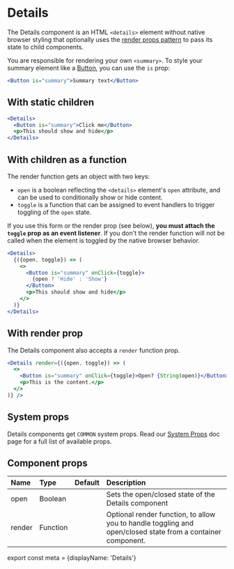 
# Details

The Details component is an HTML `<details>` element without native browser styling that optionally uses the [render props pattern](https://reactjs.org/docs/render-props.html) to pass its state to child components.

You are responsible for rendering your own `<summary>`. To style your summary element like a [Button](./Button), you can use the `is` prop:

```jsx
<Button is="summary">Summary text</Button>
```

## With static children
```.jsx
<Details>
  <Button is="summary">Click me</Button>
  <p>This should show and hide</p>
</Details>
```

## With children as a function
The render function gets an object with two keys:

* `open` is a boolean reflecting the `<details>` element's `open` attribute, and can be used to conditionally show or hide content.
* `toggle` is a function that can be assigned to event handlers to trigger toggling of the `open` state.

If you use this form or the render prop (see below), **you must attach the `toggle` prop as an event listener**. If you don't the render function will not be called when the element is toggled by the native browser behavior.

```.jsx
<Details>
  {({open, toggle}) => (
    <>
      <Button is="summary" onClick={toggle}>
        {open ? 'Hide' : 'Show'}
      </Button>
      <p>This should show and hide</p>
    </>
  )}
</Details>
```

## With render prop
The Details component also accepts a `render` function prop.

```.jsx
<Details render={({open, toggle}) => (
  <>
    <Button is="summary" onClick={toggle}>Open? {String(open)}</Button>
    <p>This is the content.</p>
  </>
)} />
```

## System props

Details components get `COMMON` system props. Read our [System Props](/components/docs/system-props) doc page for a full list of available props.

## Component props

| Name | Type | Default | Description |
| :- | :- | :-: | :- |
| open | Boolean | | Sets the open/closed state of the Details component |
| render | Function | | Optional render function, to allow you to handle toggling and open/closed state from a container component.

export const meta = {displayName: 'Details'}
